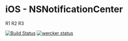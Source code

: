 # iOS - NSNotificationCenter

R1
R2
R3

[![Build Status](https://travis-ci.org/emilianoeloi/ios-notificationCenter.svg?branch=master)](https://travis-ci.org/emilianoeloi/ios-notificationCenter)
[![wercker status](https://app.wercker.com/status/307b9f004c3b180585aaa9fb2efa4338/m "wercker status")](https://app.wercker.com/project/bykey/307b9f004c3b180585aaa9fb2efa4338)
